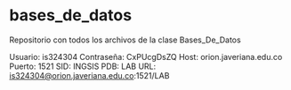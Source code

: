 # bases_de_datos
 Repositorio con todos los archivos de la clase Bases_De_Datos

Usuario: is324304
Contraseña: CxPUcgDsZQ
Host: orion.javeriana.edu.co
Puerto: 1521
SID: INGSIS
PDB: LAB
URL: is324304@orion.javeriana.edu.co:1521/LAB